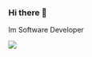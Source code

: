 ### Hi there 👋

Im Software Developer

<img src="https://komarev.com/ghpvc/?username=BN1997&style=for-the-badge">
